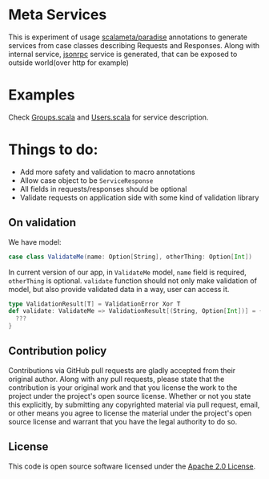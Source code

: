 # Meta Services

This is experiment of usage [scalameta/paradise](https://github.com/scalameta/paradise) annotations to generate services from case classes describing Requests and Responses. Along with internal service, [jsonrpc](http://www.jsonrpc.org/) service is generated, that can be exposed to outside world(over http for example)  

# Examples

Check [Groups.scala](src/main/scala/com/github/rockjam/metaservices/service/models/Groups.scala) and [Users.scala](src/main/scala/com/github/rockjam/metaservices/service/models/Users.scala) for service description.

# Things to do:

* Add more safety and validation to macro annotations
* Allow case object to be `ServiceResponse`
* All fields in requests/responses should be optional
* Validate requests on application side with some kind of validation library

## On validation

We have model:
```scala
case class ValidateMe(name: Option[String], otherThing: Option[Int])
```

In current version of our app, in `ValidateMe` model, `name` field is required, `otherThing` is optional. `validate` function should not only make validation of model, but also provide validated data in a way, user can access it.
```scala
type ValidationResult[T] = ValidationError Xor T  
def validate: ValidateMe => ValidationResult[(String, Option[Int])] = { model =>
  ???
}
```

## Contribution policy

Contributions via GitHub pull requests are gladly accepted from their original author. Along with any pull requests, please state that the contribution is your original work and that you license the work to the project under the project's open source license. Whether or not you state this explicitly, by submitting any copyrighted material via pull request, email, or other means you agree to license the material under the project's open source license and warrant that you have the legal authority to do so.

## License

This code is open source software licensed under the [Apache 2.0 License](http://www.apache.org/licenses/LICENSE-2.0.html).
